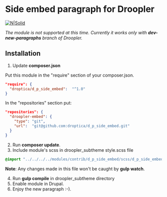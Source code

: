 # Side embed paragraph for Droopler #
[![N|Solid](https://www.droopler.pl/profiles/contrib/droopler/themes/custom/droopler_theme/logo.svg)](http://droopler.pl)

*The module is not supported at this time. Currently it works only with **dev-new-paragraphs** branch of Droopler.* 

## Installation ##

1. Update **composer.json**

Put this module in the "require" section of your composer.json.

```json
"require": {
  "droptica/d_p_side_embed":  "^1.0"
}
```

In the "repositories" section put:

```json
"repositories": {
  "droopler-embed": {
    "type": "git",
    "url":  "git@github.com:droptica/d_p_side_embed.git"
  }
}
```

2. Run **composer update**.
3. Include module's scss in droopler_subtheme style.scss file

```scss
@import "../../../../modules/contrib/d_p_side_embed/scss/d_p_side_embed";
```

**Note**: Any changes made in this file won't be caught by **gulp watch**.

4. Run **gulp compile** in droopler_subtheme directory
5. Enable module in Drupal.
6. Enjoy the new paragraph :-).
